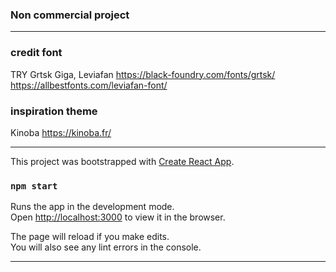 ### Non commercial project

---

### credit font

TRY Grtsk Giga, Leviafan
https://black-foundry.com/fonts/grtsk/
https://allbestfonts.com/leviafan-font/

### inspiration theme

Kinoba
https://kinoba.fr/

---

This project was bootstrapped with [Create React App](https://github.com/facebook/create-react-app).

### `npm start`

Runs the app in the development mode.<br />
Open [http://localhost:3000](http://localhost:3000) to view it in the browser.

The page will reload if you make edits.<br />
You will also see any lint errors in the console.

---
